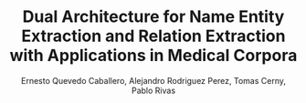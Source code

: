 ---
paperId: 7
author: Ernesto Quevedo Caballero, Alejandro Rodriguez Perez, Tomas Cerny, Pablo Rivas
publicationauthor: Quevedo Caballero, E. et al.
title: Dual Architecture for Name Entity Extraction and Relation Extraction with Applications in Medical Corpora
pdf: paper_07.pdf
poster: 
alt: --
type: 
topic: Medical
category: 
link: https://research.latinxinai.org/papers/naacl/2022/pdf/paper_07.pdf
conference: naacl
year: 2022
tags: naacl-2022
location: Seattle, Washington
---